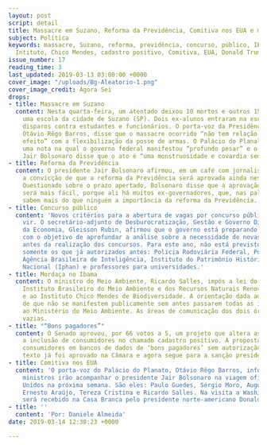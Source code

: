 ```yaml
---
layout: post
script: detail
title: Massacre em Suzano, Reforma da Previdência, Comitiva nos EUA e mais notícias.
subject: Política
keywords: massacre, Suzano, reforma, previdência, concurso, público, IBAMA, Meio Ambiente,
  Intituto, Chico Mendes, cadastro positivo, Comitiva, EUA, Donald Trump, Bolsonaro
issue_number: 17
reading_time: 3
last_updated: 2019-03-13 03:00:00 +0000
cover_image: "/uploads/Bg-Aleatorio-1.png"
cover_image_credit: Agora Sei
drops:
- title: Massacre em Suzano
  content: Nesta quarta-feira, um atentado deixou 10 mortos e outros 15 feridos em
    uma escola da cidade de Suzano (SP). Dois ex-alunos entraram na escola e efetuaram
    disparos contra estudantes e funcionários. O porta-voz da Presidência da República,
    Otávio Rêgo Barros, disse que o massacre ocorrido “não tem relação de causa e
    efeito” com a flexibilização da posse de armas. O Palácio do Planalto divulgou
    uma nota na qual o governo federal manifestou “profundo pesar” e o presidente
    Jair Bolsonaro disse que o ato é “uma monstruosidade e covardia sem tamanho”.
- title: Reforma da Previdência
  content: O presidente Jair Bolsonaro afirmou, em um café com jornalistas, que tem
    a convicção de que a reforma da Previdência será aprovada ainda neste semestre.
    Questionado sobre o prazo apertado, Bolsonaro disse que a aprovação no Senado
    será mais fácil, porque ali há muitos ex-governadores, que, nas palavras do presidente,
    sabem mais do que ninguém a importância da reforma da Previdência.
- title: Concurso público
  content: 'Novos critérios para a abertura de vagas por concurso público estão por
    vir. O secretário-adjunto de Desburocratização, Gestão e Governo Digital do Ministério
    da Economia, Gleisson Rubin, afirmou que o governo está preparando este decreto
    com o objetivo de aprofundar a análise sobre a necessidade de novas contratações
    antes da realização dos concursos. Para este ano, não está previsto novos concursos
    somente os que já autorizados antes: Polícia Rodoviária Federal, Polícia Federal,
    Agência Brasileira de Inteligência, Instituto do Patrimônio Histórico e Artístico
    Nacional (Iphan) e professores para universidades.'
- title: Mordaça no Ibama
  content: O ministro do Meio Ambiente, Ricardo Salles, impôs a lei do silêncio ao
    Instituto Brasileiro do Meio Ambiente e dos Recursos Naturais Renováveis (Ibama)
    e ao Instituto Chico Mendes de Biodiversidade. A orientação dada aos órgãos é
    de que não se manifestem publicamente sem antes passarem todas as informações
    ao Ministério do Meio Ambiente. As áreas de comunicação dos dois órgãos estão
    vazias.
- title: "“Bons pagadores”"
  content: O Senado aprovou, por 66 votos a 5, um projeto que altera as regras para
    a inclusão de consumidores no chamado cadastro positivo. A proposta autoriza incluir
    consumidores em bancos de dados de ‘bons pagadores’ sem autorização prévia. O
    texto já foi aprovado na Câmara e agora segue para a sanção presidencial.
- title: Comitiva nos EUA
  content: 'O porta-voz do Palácio do Planato, Otávio Rêgo Barros, informou que seis
    ministros irão acompanhar o presidente Jair Bolsonaro na viagem oficial aos Estados
    Unidos na próxima semana. São eles: Paulo Guedes, Sérgio Moro, Augusto Heleno,
    Ernesto Araújo, Tereza Cristina e Ricardo Salles. Na visita a Washington, Bolsonaro
    será recebido na Casa Branca pelo presidente norte-americano Donald Trump.'
- title: ''
  content: 'Por: Daniele Almeida'
date: 2019-03-14 12:30:23 +0000

---
```

